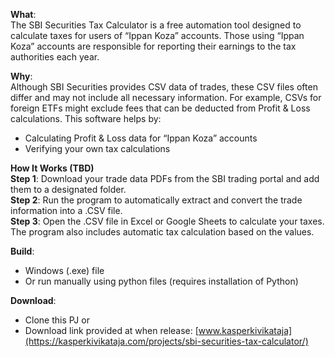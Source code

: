 **What**:<br>
The SBI Securities Tax Calculator is a free automation tool designed to calculate taxes for users of “Ippan Koza” accounts. Those using “Ippan Koza” accounts are responsible for reporting their earnings to the tax authorities each year.

**Why**:<br>
Although SBI Securities provides CSV data of trades, these CSV files often differ and may not include all necessary information. For example, CSVs for foreign ETFs might exclude fees that can be deducted from Profit & Loss calculations. This software helps by:
- Calculating Profit & Loss data for “Ippan Koza” accounts
- Verifying your own tax calculations

**How It Works (TBD)**<br>
**Step 1**: Download your trade data PDFs from the SBI trading portal and add them to a designated folder.<br>
**Step 2**: Run the program to automatically extract and convert the trade information into a .CSV file.<br>
**Step 3**: Open the .CSV file in Excel or Google Sheets to calculate your taxes. The program also includes automatic tax calculation based on the values.<br>

**Build**:<br>
- Windows (.exe) file
- Or run manually using python files (requires installation of Python)

**Download**:<br>
- Clone this PJ or
- Download link provided at when release: [www.kasperkivikataja](https://kasperkivikataja.com/projects/sbi-securities-tax-calculator/)
